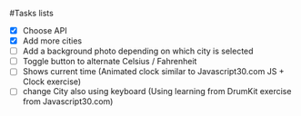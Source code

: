 #Tasks lists
- [x] Choose API
- [x] Add more cities
- [ ] Add a background photo depending on which city is selected
- [ ] Toggle button to alternate Celsius / Fahrenheit 
- [ ] Shows current time (Animated clock similar to Javascript30.com JS + Clock exercise)
- [ ] change City also using keyboard (Using learning from DrumKit exercise from Javascript30.com)